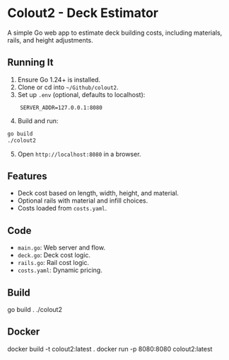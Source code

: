 # Colout2 - Deck Estimator

A simple Go web app to estimate deck building costs, including materials, rails, and height adjustments.

## Running It
1. Ensure Go 1.24+ is installed.
2. Clone or cd into `~/Github/colout2`.
3. Set up `.env` (optional, defaults to localhost):

```
    SERVER_ADDR=127.0.0.1:8080
```

4. Build and run:
```bash
go build
./colout2
```
5. Open `http://localhost:8080` in a browser.

## Features
- Deck cost based on length, width, height, and material.
- Optional rails with material and infill choices.
- Costs loaded from `costs.yaml`.

## Code
- `main.go`: Web server and flow.
- `deck.go`: Deck cost logic.
- `rails.go`: Rail cost logic.
- `costs.yaml`: Dynamic pricing.

## Build
go build .
./colout2

## Docker
docker build -t colout2:latest .
docker run -p 8080:8080 colout2:latest
